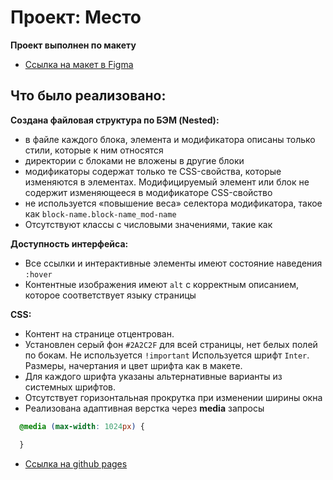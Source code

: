 # Проект: Место

**Проект выполнен по макету**
* [Ссылка на макет в Figma](https://www.figma.com/file/2cn9N9jSkmxD84oJik7xL7/JavaScript.-Sprint-4?node-id=0%3A1)

## Что было реализовано:
**Создана файловая структура по БЭМ (Nested):**
  * в файле каждого блока, элемента и модификатора описаны только стили, которые к ним относятся
  * директории с блоками не вложены в другие блоки
  * модификаторы содержат только те CSS-свойства, которые изменяются в элементах. Модифицируемый
элемент или блок не содержит изменяющееся в модификаторе CSS-свойство
  * не используется «повышение веса» селектора модификатора, такое как ```block-name.block-name_mod-name```
  * Отсутствуют классы с числовыми значениями, такие как <div class="block__first block__1">

**Доступность интерфейса:**
* Все ссылки и интерактивные элементы имеют состояние наведения ```:hover```
* Контентные изображения имеют ```alt``` с корректным описанием, которое соответствует языку страницы

**CSS:**
* Контент на странице отцентрован.
* Установлен серый фон ```#2A2C2F``` для всей страницы, нет белых полей по бокам.
Не используется ```!important```
Используется шрифт ```Inter```. Размеры, начертания и цвет шрифта как в макете.
* Для каждого шрифта указаны альтернативные варианты из системных шрифтов.
* Отсутствует горизонтальная прокрутка при изменении ширины окна
* Реализована адаптивная верстка через **media** запросы
``` css
  @media (max-width: 1024px) {

  }
```
* [Ссылка на github pages](https://dimetio.github.io/mesto/)